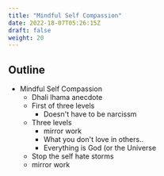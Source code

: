```yaml
---
title: "Mindful Self Compassion"
date: 2022-18-07T05:26:15Z
draft: false
weight: 20
---
```


## Outline
- Mindful Self Compassion
  - Dhali lhama anecdote
  - First of three levels
    - Doesn't have to be narcissm
  - Three levels
    - mirror work
    - What you don't love in others..
    - Everything is God (or the Universe
  - Stop the self hate storms
  - mirror work
